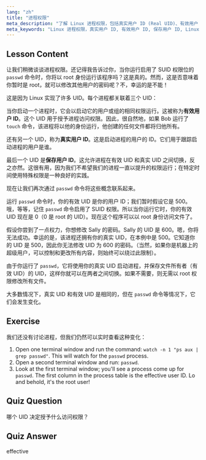 ```yaml
---
lang: "zh"
title: "进程权限"
meta_description: "了解 Linux 进程权限，包括真实用户 ID (Real UID)、有效用户 ID (Effective UID) 和保存用户 ID (Saved User ID)。理解 UID 如何影响安全性和命令执行。立即开始学习！"
meta_keywords: "Linux 进程权限，真实用户 ID, 有效用户 ID, 保存用户 ID, Linux 安全，passwd 命令，Linux 教程，Linux 初学者"
---
```


## Lesson Content

让我们稍微谈谈进程权限。还记得我告诉过你，当你运行启用了 SUID 权限位的 `passwd` 命令时，你将以 root 身份运行该程序吗？这是真的。然而，这是否意味着你暂时是 root，就可以修改其他用户的密码呢？不，幸运的是不能！

这是因为 Linux 实现了许多 UID。每个进程都关联着三个 UID：

当你启动一个进程时，它会以启动它的用户或组的相同权限运行。这被称为**有效用户 ID**。这个 UID 用于授予进程访问权限。因此，很自然地，如果 Bob 运行了 `touch` 命令，该进程将以他的身份运行，他创建的任何文件都将归他所有。

还有另一个 UID，称为**真实用户 ID**。这是启动进程的用户的 ID。它们用于跟踪启动进程的用户是谁。

最后一个 UID 是**保存用户 ID**。这允许进程在有效 UID 和真实 UID 之间切换，反之亦然。这很有用，因为我们不希望我们的进程一直以提升的权限运行；在特定时间使用特殊权限是一种良好的实践。

现在让我们再次通过 `passwd` 命令将这些概念联系起来。

运行 `passwd` 命令时，你的有效 UID 是你的用户 ID；我们暂时假设它是 500。哦，等等，记住 `passwd` 命令启用了 SUID 权限。所以当你运行它时，你的有效 UID 现在是 0（0 是 root 的 UID）。现在这个程序可以以 root 身份访问文件了。

假设你尝到了一点权力，你想修改 Sally 的密码。Sally 的 UID 是 600。嗯，你将无法成功。幸运的是，该进程还拥有你的真实 UID，在本例中是 500。它知道你的 UID 是 500，因此你无法修改 UID 为 600 的密码。（当然，如果你是机器上的超级用户，可以控制和更改所有内容，则始终可以绕过此限制）。

由于你运行了 `passwd`，它将使用你的真实 UID 启动进程，并保存文件所有者（有效 UID）的 UID，这样你就可以在两者之间切换。如果不需要，则无需以 root 权限修改所有文件。

大多数情况下，真实 UID 和有效 UID 是相同的，但在 `passwd` 命令等情况下，它们会发生变化。

## Exercise

我们还没有讨论进程，但我们仍然可以实时查看这种变化：

1. Open one terminal window and run the command: `watch -n 1 "ps aux | grep passwd"`. This will watch for the `passwd` process.
2. Open a second terminal window and run: `passwd`.
3. Look at the first terminal window; you'll see a process come up for `passwd`. The first column in the process table is the effective user ID. Lo and behold, it's the root user!

## Quiz Question

哪个 UID 决定授予什么访问权限？

## Quiz Answer

effective
